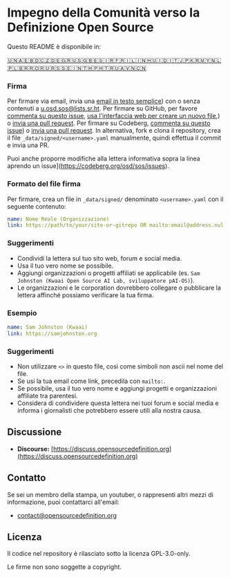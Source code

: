 # Impegno della Comunità verso la Definizione Open Source

Questo README è disponibile in:
<!-- TRANSLATIONS_START -->
[🇺🇳](README.md)[🇦🇪](README-ar-AE.md)[🇧🇩](README-bn-BD.md)[🇨🇿](README-cs-CZ.md)[🇩🇪](README-de-DE.md)[🇬🇷](README-el-GR.md)[🇺🇸](README-en-US.md)[🇬🇧](README-en-GB.md)[🇪🇸](README-es-ES.md)[🇮🇷](README-fa-IR.md)[🇫🇷](README-fr-FR.md)[🇮🇱](README-he-IL.md)[🇮🇳](README-hi-IN.md)[🇭🇺](README-hu-HU.md)[🇮🇩](README-id-ID.md)[🇮🇹](README-it-IT.md)[🇯🇵](README-ja-JP.md)[🇰🇷](README-ko-KR.md)[🇲🇾](README-ms-MY.md)[🇳🇱](README-nl-NL.md)[🇵🇱](README-pl-PL.md)[🇧🇷](README-pt-BR.md)[🇷🇴](README-ro-RO.md)[🇷🇺](README-ru-RU.md)[🇷🇸](README-sr-RS.md)[🇸🇪](README-sv-SE.md)[🇮🇳](README-ta-IN.md)[🇹🇭](README-th-TH.md)[🇵🇭](README-tl-PH.md)[🇹🇷](README-tr-TR.md)[🇺🇦](README-uk-UA.md)[🇻🇳](README-vi-VN.md)[🇨🇳](README-zh-CN.md)
<!-- TRANSLATIONS_END -->

### Firma

Per firmare via email, invia una [email in testo semplice](https://useplaintext.email/)) con o senza contenuti a [u.osd.sos@lists.sr.ht](mailto:u.osd.sos@lists.sr.ht).
Per firmare su GitHub, per favore [commenta su questo issue](https://github.com/OpenSourceDefinition/sos/issues/1), [usa l'interfaccia web per creare un nuovo file](https://github.com/OpenSourceDefinition/sos/new/main/_data/signed),) o [invia una pull request](https://github.com/OpenSourceDefinition/sos/pulls).
Per firmare su Codeberg, [commenta su questo issue](https://codeberg.org/osd/sos/issues/1)) o [invia una pull request](https://codeberg.org/osd/sos/pulls).
In alternativa, fork e clona il repository, crea il file `_data/signed/<username>.yaml` manualmente, quindi effettua il commit e invia una PR.

Puoi anche proporre modifiche alla lettera informativa sopra la linea aprendo un issue](https://codeberg.org/osd/sos/issues).

### Formato del file firma

Per firmare, crea un file in `_data/signed/` denominato `<username>.yaml` con il seguente contenuto:

```yaml
name: Nome Reale (Organizzazione)
link: https://path/to/your/site-or-gitrepo OR mailto:email@address.nul
```

### Suggerimenti
- Condividi la lettera sul tuo sito web, forum e social media.
- Usa il tuo vero nome se possibile.
- Aggiungi organizzazioni o progetti affiliati se applicabile (es. `Sam Johnston (Kwaai Open Source AI Lab, sviluppatore pAI-OS)`).
- Le organizzazioni e le corporation dovrebbero collegare o pubblicare la lettera affinché possiamo verificare la tua firma.

### Esempio

```yaml
name: Sam Johnston (Kwaai)
link: https://samjohnston.org
```

### Suggerimenti

- Non utilizzare `<>` in questo file, così come simboli non ascii nel nome del file.
- Se usi la tua email come link, precedila con `mailto:`.
- Se possibile, usa il tuo vero nome e aggiungi progetti e organizzazioni affiliate tra parentesi.
- Considera di condividere questa lettera nei tuoi forum e social media e informa i giornalisti che potrebbero essere utili alla nostra causa.

## Discussione

- **Discourse:** [https://discuss.opensourcedefinition.org](https://discuss.opensourcedefinition.org)

## Contatto
Se sei un membro della stampa, un youtuber, o rappresenti altri mezzi di informazione, puoi contattarci all'email:
- [contact@opensourcedefinition.org](mailto:contact@opensourcedefinition.org)

## Licenza
Il codice nel repository è rilasciato sotto la licenza GPL-3.0-only.

Le firme non sono soggette a copyright.